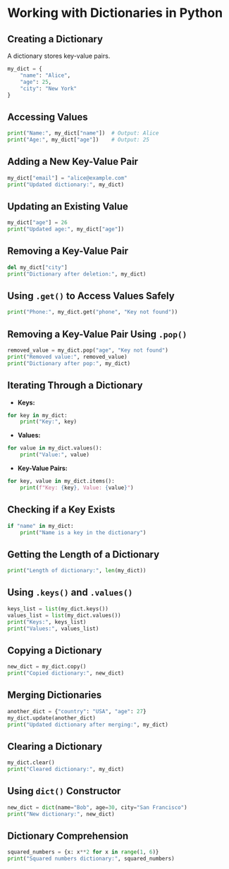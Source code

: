 # Working with Dictionaries in Python

## Creating a Dictionary

A dictionary stores key-value pairs.

```python
my_dict = {
    "name": "Alice",
    "age": 25,
    "city": "New York"
}
```

## Accessing Values

```python
print("Name:", my_dict["name"])  # Output: Alice
print("Age:", my_dict["age"])    # Output: 25
```

## Adding a New Key-Value Pair

```python
my_dict["email"] = "alice@example.com"
print("Updated dictionary:", my_dict)
```

## Updating an Existing Value

```python
my_dict["age"] = 26
print("Updated age:", my_dict["age"])
```

## Removing a Key-Value Pair

```python
del my_dict["city"]
print("Dictionary after deletion:", my_dict)
```

## Using `.get()` to Access Values Safely

```python
print("Phone:", my_dict.get("phone", "Key not found"))
```

## Removing a Key-Value Pair Using `.pop()`

```python
removed_value = my_dict.pop("age", "Key not found")
print("Removed value:", removed_value)
print("Dictionary after pop:", my_dict)
```

## Iterating Through a Dictionary

- **Keys:**

```python
for key in my_dict:
    print("Key:", key)
```

- **Values:**

```python
for value in my_dict.values():
    print("Value:", value)
```

- **Key-Value Pairs:**

```python
for key, value in my_dict.items():
    print(f"Key: {key}, Value: {value}")
```

## Checking if a Key Exists

```python
if "name" in my_dict:
    print("Name is a key in the dictionary")
```

## Getting the Length of a Dictionary

```python
print("Length of dictionary:", len(my_dict))
```

## Using `.keys()` and `.values()`

```python
keys_list = list(my_dict.keys())
values_list = list(my_dict.values())
print("Keys:", keys_list)
print("Values:", values_list)
```

## Copying a Dictionary

```python
new_dict = my_dict.copy()
print("Copied dictionary:", new_dict)
```

## Merging Dictionaries

```python
another_dict = {"country": "USA", "age": 27}
my_dict.update(another_dict)
print("Updated dictionary after merging:", my_dict)
```

## Clearing a Dictionary

```python
my_dict.clear()
print("Cleared dictionary:", my_dict)
```

## Using `dict()` Constructor

```python
new_dict = dict(name="Bob", age=30, city="San Francisco")
print("New dictionary:", new_dict)
```

## Dictionary Comprehension

```python
squared_numbers = {x: x**2 for x in range(1, 6)}
print("Squared numbers dictionary:", squared_numbers)
```